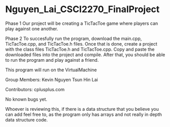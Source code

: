 # Nguyen_Lai_CSCI2270_FinalProject
Phase 1
Our project will be creating a TicTacToe game where players can play against one another. 

Phase 2
To succesfully run the program, download the main.cpp, TicTacToe.cpp, and TicTacToe.h files. 
Once that is done, create a project with the class files TicTacToe.h and TicTacToe.cpp. Copy and paste the downloaded files into the project and compile. 
After that, you should be able to run the program and play against a friend. 

This program will run on the VirtualMachine

Group Members:
Kevin Nguyen
Tsun Hin Lai

Contributors:
cplusplus.com


No known bugs yet.

Whoever is reviewing this, if there is a data structure that you believe you can add feel free to, as the program only has arrays and not really in depth data structure code.
